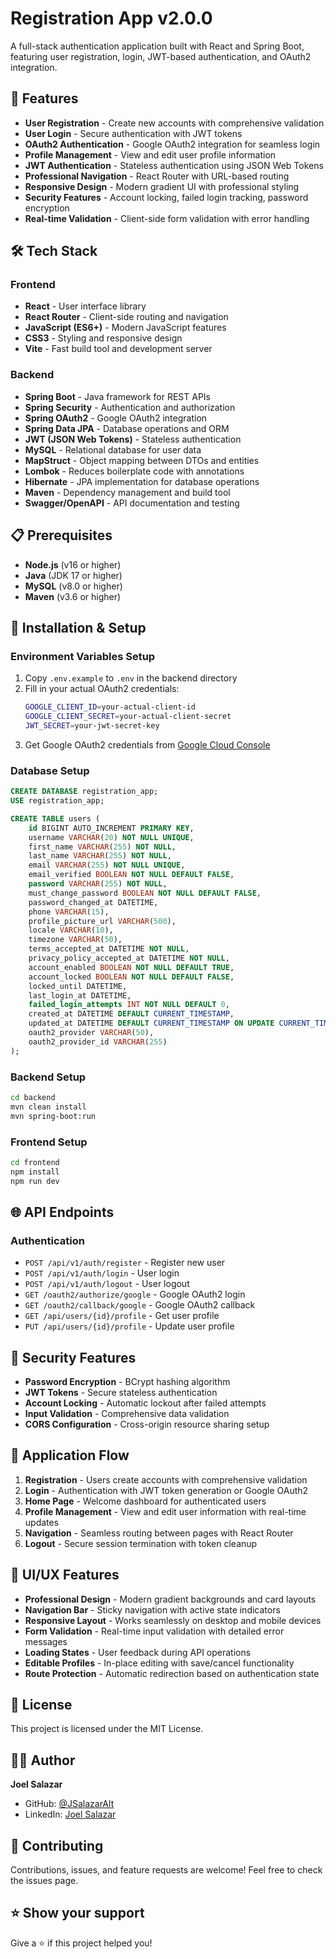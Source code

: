 # Registration App v2.0.0

A full-stack authentication application built with React and Spring Boot, featuring user registration, login, JWT-based authentication, and OAuth2 integration.

## 🚀 Features

- **User Registration** - Create new accounts with comprehensive validation
- **User Login** - Secure authentication with JWT tokens
- **OAuth2 Authentication** - Google OAuth2 integration for seamless login
- **Profile Management** - View and edit user profile information
- **JWT Authentication** - Stateless authentication using JSON Web Tokens
- **Professional Navigation** - React Router with URL-based routing
- **Responsive Design** - Modern gradient UI with professional styling
- **Security Features** - Account locking, failed login tracking, password encryption
- **Real-time Validation** - Client-side form validation with error handling

## 🛠️ Tech Stack

### Frontend
- **React** - User interface library
- **React Router** - Client-side routing and navigation
- **JavaScript (ES6+)** - Modern JavaScript features
- **CSS3** - Styling and responsive design
- **Vite** - Fast build tool and development server

### Backend
- **Spring Boot** - Java framework for REST APIs
- **Spring Security** - Authentication and authorization
- **Spring OAuth2** - Google OAuth2 integration
- **Spring Data JPA** - Database operations and ORM
- **JWT (JSON Web Tokens)** - Stateless authentication
- **MySQL** - Relational database for user data
- **MapStruct** - Object mapping between DTOs and entities
- **Lombok** - Reduces boilerplate code with annotations
- **Hibernate** - JPA implementation for database operations
- **Maven** - Dependency management and build tool
- **Swagger/OpenAPI** - API documentation and testing

## 📋 Prerequisites

- **Node.js** (v16 or higher)
- **Java** (JDK 17 or higher)
- **MySQL** (v8.0 or higher)
- **Maven** (v3.6 or higher)

## 🔧 Installation & Setup

### Environment Variables Setup
1. Copy `.env.example` to `.env` in the backend directory
2. Fill in your actual OAuth2 credentials:
   ```bash
   GOOGLE_CLIENT_ID=your-actual-client-id
   GOOGLE_CLIENT_SECRET=your-actual-client-secret
   JWT_SECRET=your-jwt-secret-key
   ```
3. Get Google OAuth2 credentials from [Google Cloud Console](https://console.cloud.google.com/)

### Database Setup
```sql
CREATE DATABASE registration_app;
USE registration_app;

CREATE TABLE users (
    id BIGINT AUTO_INCREMENT PRIMARY KEY,
    username VARCHAR(20) NOT NULL UNIQUE,
    first_name VARCHAR(255) NOT NULL,
    last_name VARCHAR(255) NOT NULL,
    email VARCHAR(255) NOT NULL UNIQUE,
    email_verified BOOLEAN NOT NULL DEFAULT FALSE,
    password VARCHAR(255) NOT NULL,
    must_change_password BOOLEAN NOT NULL DEFAULT FALSE,
    password_changed_at DATETIME,
    phone VARCHAR(15),
    profile_picture_url VARCHAR(500),
    locale VARCHAR(10),
    timezone VARCHAR(50),
    terms_accepted_at DATETIME NOT NULL,
    privacy_policy_accepted_at DATETIME NOT NULL,
    account_enabled BOOLEAN NOT NULL DEFAULT TRUE,
    account_locked BOOLEAN NOT NULL DEFAULT FALSE,
    locked_until DATETIME,
    last_login_at DATETIME,
    failed_login_attempts INT NOT NULL DEFAULT 0,
    created_at DATETIME DEFAULT CURRENT_TIMESTAMP,
    updated_at DATETIME DEFAULT CURRENT_TIMESTAMP ON UPDATE CURRENT_TIMESTAMP,
    oauth2_provider VARCHAR(50),
    oauth2_provider_id VARCHAR(255)
);
```

### Backend Setup
```bash
cd backend
mvn clean install
mvn spring-boot:run
```

### Frontend Setup
```bash
cd frontend
npm install
npm run dev
```

## 🌐 API Endpoints

### Authentication
- `POST /api/v1/auth/register` - Register new user
- `POST /api/v1/auth/login` - User login
- `POST /api/v1/auth/logout` - User logout
- `GET /oauth2/authorize/google` - Google OAuth2 login
- `GET /oauth2/callback/google` - Google OAuth2 callback
- `GET /api/users/{id}/profile` - Get user profile
- `PUT /api/users/{id}/profile` - Update user profile

## 🔐 Security Features

- **Password Encryption** - BCrypt hashing algorithm
- **JWT Tokens** - Secure stateless authentication
- **Account Locking** - Automatic lockout after failed attempts
- **Input Validation** - Comprehensive data validation
- **CORS Configuration** - Cross-origin resource sharing setup

## 📱 Application Flow

1. **Registration** - Users create accounts with comprehensive validation
2. **Login** - Authentication with JWT token generation or Google OAuth2
3. **Home Page** - Welcome dashboard for authenticated users
4. **Profile Management** - View and edit user information with real-time updates
5. **Navigation** - Seamless routing between pages with React Router
6. **Logout** - Secure session termination with token cleanup

## 🎨 UI/UX Features

- **Professional Design** - Modern gradient backgrounds and card layouts
- **Navigation Bar** - Sticky navigation with active state indicators
- **Responsive Layout** - Works seamlessly on desktop and mobile devices
- **Form Validation** - Real-time input validation with detailed error messages
- **Loading States** - User feedback during API operations
- **Editable Profiles** - In-place editing with save/cancel functionality
- **Route Protection** - Automatic redirection based on authentication state

## 📄 License

This project is licensed under the MIT License.

## 👨‍💻 Author

**Joel Salazar**
- GitHub: [@JSalazarAlt](https://github.com/JSalazarAlt)
- LinkedIn: [Joel Salazar](https://linkedin.com/in/joelsalazar-dev)

## 🤝 Contributing

Contributions, issues, and feature requests are welcome! Feel free to check the issues page.

## ⭐ Show your support

Give a ⭐️ if this project helped you!
